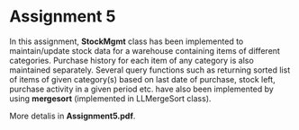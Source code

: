 # Assignment 5
In this assignment, **StockMgmt** class has been implemented to maintain/update stock data for a warehouse containing items of different categories. Purchase history for each item of any category is also maintained separately. Several query functions such as returning sorted list of items of given category(s) based on last date of purchase, stock left, purchase activity in a given period etc. have also been implemented by using **mergesort** (implemented in LLMergeSort class).

More detalis in **Assignment5.pdf**.
